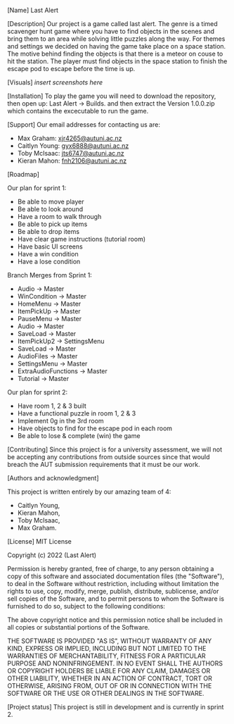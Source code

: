 [Name]
Last Alert

[Description]
Our project is a game called last alert. The genre is a timed scavenger hunt game where you have to find objects in the scenes and bring them to an area while solving little puzzles along the way. For themes and settings we decided on having the game take place on a space station. The motive behind finding the objects is that there is a meteor on couse to hit the station. The player must find objects in the space station to finish the escape pod to escape before the time is up.

[Visuals]
*insert screenshots here*

[Installation]
To play the game you will need to download the repository, then open up: Last Alert -> Builds. and then extract the Version 1.0.0.zip which contains the excecutable to run the game.

[Support]
Our email addresses for contacting us are:
- Max Graham: xjr4265@autuni.ac.nz
- Caitlyn Young: gyx6888@autuni.ac.nz
- Toby McIsaac: jts6747@autuni.ac.nz
- Kieran Mahon: fnh2106@autuni.ac.nz

[Roadmap]

Our plan for sprint 1:
- Be able to move player
- Be able to look around
- Have a room to walk through
- Be able to pick up items
- Be able to drop items
- Have clear game instructions (tutorial room)
- Have basic UI screens
- Have a win condition
- Have a lose condition

Branch Merges from Sprint 1:
- Audio -> Master
- WinCondition -> Master
- HomeMenu -> Master
- ItemPickUp -> Master
- PauseMenu -> Master
- Audio -> Master
- SaveLoad -> Master
- ItemPickUp2 -> SettingsMenu
- SaveLoad -> Master
- AudioFiles -> Master
- SettingsMenu -> Master
- ExtraAudioFunctions -> Master
- Tutorial -> Master

Our plan for sprint 2:
- Have room 1, 2 & 3 built
- Have a functional puzzle in room 1, 2 & 3
- Implement 0g in the 3rd room
- Have objects to find for the escape pod in each room
- Be able to lose & complete (win) the game


[Contributing]
Since this project is for a university assessment, we will not be accepting any contributions from outside sources since that would breach the AUT submission requirements that it must be our work.

[Authors and acknowledgment]

This project is written entirely by our amazing team of 4:
- Caitlyn Young,
- Kieran Mahon,
- Toby McIsaac,
- Max Graham.

[License]
MIT License

Copyright (c) 2022 (Last Alert)

Permission is hereby granted, free of charge, to any person obtaining a copy
of this software and associated documentation files (the "Software"), to deal
in the Software without restriction, including without limitation the rights
to use, copy, modify, merge, publish, distribute, sublicense, and/or sell
copies of the Software, and to permit persons to whom the Software is
furnished to do so, subject to the following conditions:

The above copyright notice and this permission notice shall be included in all
copies or substantial portions of the Software.

THE SOFTWARE IS PROVIDED "AS IS", WITHOUT WARRANTY OF ANY KIND, EXPRESS OR
IMPLIED, INCLUDING BUT NOT LIMITED TO THE WARRANTIES OF MERCHANTABILITY,
FITNESS FOR A PARTICULAR PURPOSE AND NONINFRINGEMENT. IN NO EVENT SHALL THE
AUTHORS OR COPYRIGHT HOLDERS BE LIABLE FOR ANY CLAIM, DAMAGES OR OTHER
LIABILITY, WHETHER IN AN ACTION OF CONTRACT, TORT OR OTHERWISE, ARISING FROM,
OUT OF OR IN CONNECTION WITH THE SOFTWARE OR THE USE OR OTHER DEALINGS IN THE
SOFTWARE.

[Project status]
This project is still in development and is currently in sprint 2.
